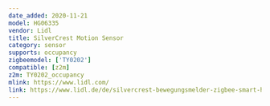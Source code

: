 ```yaml
---
date_added: 2020-11-21
model: HG06335
vendor: Lidl
title: SilverCrest Motion Sensor
category: sensor
supports: occupancy
zigbeemodel: ['TY0202']
compatible: [z2m]
z2m: TY0202_occupancy
mlink: https://www.lidl.com/
link: https://www.lidl.de/de/silvercrest-bewegungsmelder-zigbee-smart-home-infrarot-sensor-anti-manipulationsalarm/p354561
---
```

